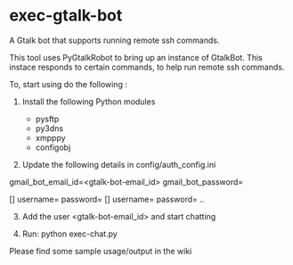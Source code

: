 exec-gtalk-bot
==============

A Gtalk bot that supports running remote ssh commands.

This tool uses PyGtalkRobot to bring up an instance of GtalkBot. 
This instace responds to certain commands, to help run remote ssh commands.

To, start using do the following :

1. Install the following Python modules
   * pysftp
   * py3dns
   * xmpppy
   * configobj 

2. Update the following details in config/auth_config.ini

gmail_bot_email_id=<gtalk-bot-email_id>
gmail_bot_password=<gtalk-bot-password>


[<user1-email-id-goes-here>]
    username=<username-for-ssh-login-to-target-machine>
    password=<password-for-ssh-login-to-target-machine>
[<user2-email-id-goes-here>]
    username=<username-for-ssh-login-to-target-machine>
    password=<password-for-ssh-login-to-target-machine>
..


3. Add the user <gtalk-bot-email_id> and start chatting 

4. Run: python exec-chat.py


Please find some sample usage/output in the wiki



